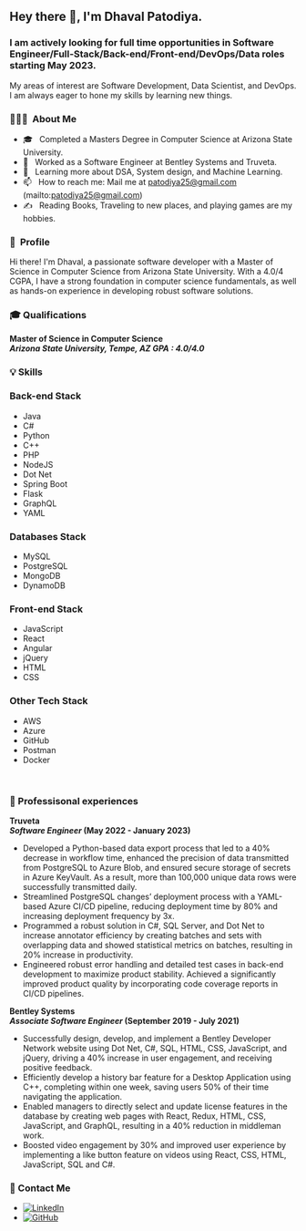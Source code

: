 
<h2> Hey there 👋, I'm Dhaval Patodiya.</h2>

<h3> I am actively looking for full time opportunities in Software Engineer/Full-Stack/Back-end/Front-end/DevOps/Data roles starting May 2023. </h3>

My areas of interest are Software Development, Data Scientist, and DevOps. I am always eager to hone my skills by learning new things. 
<h3> 👨🏻‍💻 &nbsp;About Me </h3>


- 🎓 &nbsp; Completed a Masters Degree in Computer Science at Arizona State University.
- 💼 &nbsp; Worked as a Software Engineer at Bentley Systems and Truveta.
- 🔭 &nbsp; Learning more about DSA, System design, and Machine Learning.
- 📫 &nbsp; How to reach me: Mail me at patodiya25@gmail.com (mailto:patodiya25@gmail.com)
- ✍️ &nbsp;  Reading Books, Traveling to new places, and playing games are my hobbies.



<h3>🧠 &nbsp;Profile </h3>

Hi there! I'm Dhaval, a passionate software developer with a Master of Science in Computer Science from Arizona State University. With a 4.0/4 CGPA, I have a strong foundation in computer science fundamentals, as well as hands-on experience in developing robust software solutions.


<h3>🎓 Qualifications </h3>

**Master of Science in Computer Science** &nbsp;&nbsp;&nbsp;&nbsp;&nbsp;&nbsp; <br>
**_Arizona State University, Tempe, AZ GPA : 4.0/4.0_** &nbsp;&nbsp;&nbsp;&nbsp;&nbsp;&nbsp; <br>

<h3>💡 Skills </h3>

### Back-end Stack
- Java
- C#
- Python
- C++
- PHP
- NodeJS
- Dot Net
- Spring Boot
- Flask
- GraphQL
- YAML 

### Databases Stack
- MySQL
- PostgreSQL
- MongoDB
- DynamoDB

### Front-end Stack
- JavaScript
- React
- Angular
- jQuery
- HTML
- CSS

### Other Tech Stack
- AWS
- Azure
- GitHub
- Postman
- Docker

<br/>

<h3>💼 Professisonal experiences </h3>


**Truveta** &nbsp;&nbsp;&nbsp;&nbsp;&nbsp;&nbsp; <br>
**_Software Engineer_          (May 2022 - January 2023)** &nbsp;&nbsp;&nbsp;&nbsp;&nbsp;&nbsp; <br>
- Developed a Python-based data export process that led to a 40% decrease in workflow time, enhanced the precision of data transmitted from PostgreSQL to Azure Blob, and ensured secure storage of secrets in Azure KeyVault. As a result, more than 100,000 unique data rows were successfully transmitted daily. <br>
- Streamlined PostgreSQL changes’ deployment process with a YAML-based Azure CI/CD pipeline, reducing deployment time by 80% and increasing deployment frequency by 3x.<br>
- Programmed a robust solution in C#, SQL Server, and Dot Net to increase annotator efficiency by creating batches and sets with overlapping data and showed statistical metrics on batches, resulting in 20% increase in productivity.<br>
- Engineered robust error handling and detailed test cases in back-end development to maximize product stability. Achieved a significantly improved product quality by incorporating code coverage reports in CI/CD pipelines.<br>


**Bentley Systems** &nbsp;&nbsp;&nbsp;&nbsp;&nbsp;&nbsp; <br>
**_Associate Software Engineer_         (September 2019 - July 2021)** &nbsp;&nbsp;&nbsp;&nbsp;&nbsp;&nbsp; <br>
- Successfully design, develop, and implement a Bentley Developer Network website using Dot Net, C#, SQL, HTML, CSS, JavaScript, and jQuery, driving a 40% increase in user engagement, and receiving positive feedback.<br>
- Efficiently develop a history bar feature for a Desktop Application using C++, completing within one week, saving users 50% of their time navigating the application. <br>
- Enabled managers to directly select and update license features in the database by creating web pages with React, Redux, HTML, CSS, JavaScript, and GraphQL, resulting in a 40% reduction in middleman work. <br>
- Boosted video engagement by 30% and improved user experience by implementing a like button feature on videos using React, CSS, HTML, JavaScript, SQL and C#. <br>

<h3>🤔 Contact Me </h3>

- [![LinkedIn](https://img.shields.io/badge/LinkedIn-Connect-blue?style=flat-square&logo=linkedin&labelColor=blue)](https://www.linkedin.com/in/dhavalpatodiya/)
- [![GitHub](https://img.shields.io/badge/GitHub-Follow-lightgrey?style=flat-square&logo=github&labelColor=lightgrey)](https://github.com/DhavalPatodiya)

 


